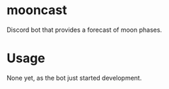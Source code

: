 # mooncast
Discord bot that provides a forecast of moon phases.
# Usage
None yet, as the bot just started development.
